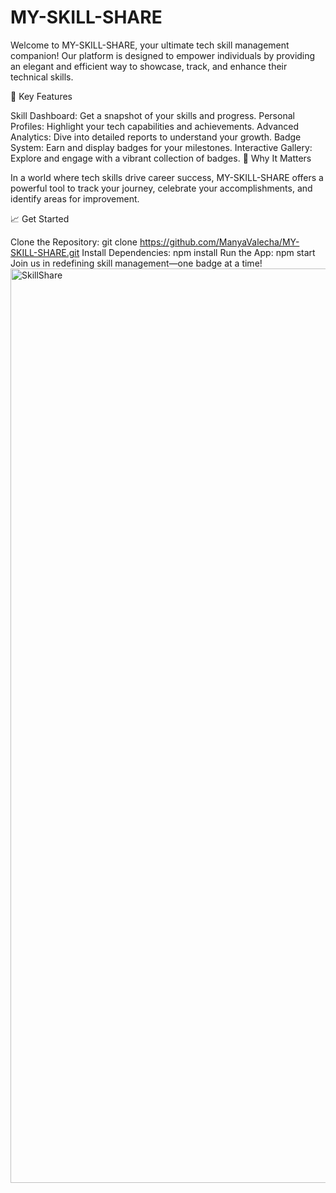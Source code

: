 # MY-SKILL-SHARE

Welcome to MY-SKILL-SHARE, your ultimate tech skill management companion! Our platform is designed to empower individuals by providing an elegant and efficient way to showcase, track, and enhance their technical skills.

🌟 Key Features

Skill Dashboard: Get a snapshot of your skills and progress.
Personal Profiles: Highlight your tech capabilities and achievements.
Advanced Analytics: Dive into detailed reports to understand your growth.
Badge System: Earn and display badges for your milestones.
Interactive Gallery: Explore and engage with a vibrant collection of badges.
🚀 Why It Matters

In a world where tech skills drive career success, MY-SKILL-SHARE offers a powerful tool to track your journey, celebrate your accomplishments, and identify areas for improvement.

📈 Get Started

Clone the Repository: git clone https://github.com/ManyaValecha/MY-SKILL-SHARE.git
Install Dependencies: npm install
Run the App: npm start
Join us in redefining skill management—one badge at a time!
<img width="1463" alt="SkillShare" src="https://github.com/user-attachments/assets/173948aa-d27d-46c9-ac7b-3610ec2675a7">

